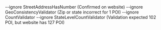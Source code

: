 --ignore StreetAddressHasNumber (Confirmed on website)
--ignore GeoConsistencyValidator (Zip or state incorrect for 1 POI)
--ignore CountValidator --ignore StateLevelCountValidator (Validation expected 102 POI, but website has 127 POI)
